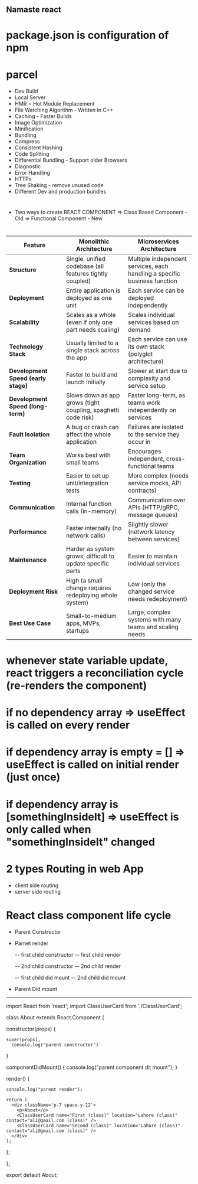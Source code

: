## Namaste react

# package.json is configuration of npm

# parcel
- Dev Build
- Local Server
- HMR = Hot Module Replacement
- File Watching Algorithm - Written in C++
- Caching - Faster Builds
- Image Optimization
- Minification
- Bundling
- Compress
- Consistent Hashing
- Code Splitting 
- Differential Bundling - Support older Browsers
- Diagnostic
- Error Handling
- HTTPs
- Tree Shaking - remove unused code
- Different Dev and production bundles

# #############################################

- Two ways to create REACT COMPONENT
=> Class Based Component - Old
=> Functional Component - New



# #############################################

| Feature                             | Monolithic Architecture                                       | Microservices Architecture                                                |
| ----------------------------------- | ------------------------------------------------------------- | ------------------------------------------------------------------------- |
| **Structure**                       | Single, unified codebase (all features tightly coupled)       | Multiple independent services, each handling a specific business function |
| **Deployment**                      | Entire application is deployed as one unit                    | Each service can be deployed independently                                |
| **Scalability**                     | Scales as a whole (even if only one part needs scaling)       | Scales individual services based on demand                                |
| **Technology Stack**                | Usually limited to a single stack across the app              | Each service can use its own stack (polyglot architecture)                |
| **Development Speed (early stage)** | Faster to build and launch initially                          | Slower at start due to complexity and service setup                       |
| **Development Speed (long-term)**   | Slows down as app grows (tight coupling, spaghetti code risk) | Faster long-term, as teams work independently on services                 |
| **Fault Isolation**                 | A bug or crash can affect the whole application               | Failures are isolated to the service they occur in                        |
| **Team Organization**               | Works best with small teams                                   | Encourages independent, cross-functional teams                            |
| **Testing**                         | Easier to set up unit/integration tests                       | More complex (needs service mocks, API contracts)                         |
| **Communication**                   | Internal function calls (in-memory)                           | Communication over APIs (HTTP/gRPC, message queues)                       |
| **Performance**                     | Faster internally (no network calls)                          | Slightly slower (network latency between services)                        |
| **Maintenance**                     | Harder as system grows; difficult to update specific parts    | Easier to maintain individual services                                    |
| **Deployment Risk**                 | High (a small change requires redeploying whole system)       | Low (only the changed service needs redeployment)                         |
| **Best Use Case**                   | Small-to-medium apps, MVPs, startups                          | Large, complex systems with many teams and scaling needs                  |

# ##############################################

# whenever state variable update, react triggers a reconciliation cycle (re-renders the component)

# if no dependency array => useEffect is called on every render
# if dependency array is empty = [] =>  useEffect is called on initial render (just once)
# if dependency array is [somethingInsideIt] => useEffect is only called when "somethingInsideIt" changed

# ##############################################

# 2 types Routing in web App
- client side routing
- server side routing

# ##############################################

# React class component life cycle 
- Parent Constructor
- Parnet render

  -- first child constructor
  -- first child render

  -- 2nd child constructor
  -- 2nd child render

  -- first child did mount
  -- 2nd child did mount

- Parent Did mount


---------------------

import React from 'react';
import ClassUserCard from './ClassUserCard';

class About extends React.Component {

  constructor(props) {

    super(props),
      console.log("parent constructor")

  }

  componentDidMount() {
    console.log("parent component dit mount");
  }


  render() {

    console.log("parent render");

    return (
      <div className='p-7 space-y-12'>
        <p>About</p>
        <ClassUserCard name="First (class)" location="Lahore (class)" contact="ali@gmail.com (class)" />
        <ClassUserCard name="Second (class)" location="Lahore (class)" contact="ali@gmail.com (class)" />
      </div>
    );

  };

};


export default About;

# ##############################################